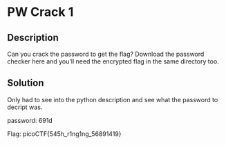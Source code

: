 # PW Crack 1

## Description
Can you crack the password to get the flag?
Download the password checker here and you'll need the encrypted flag in the same directory too.

## Solution

Only had to see into the python description and see what the password to decript was.

password: 691d

Flag: picoCTF{545h_r1ng1ng_56891419}
